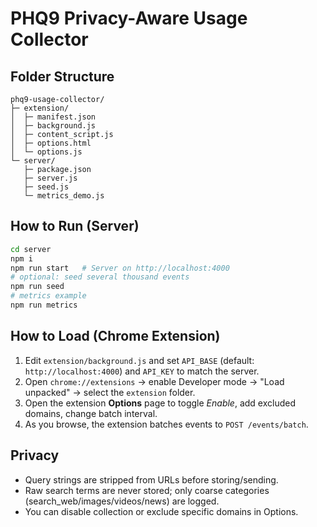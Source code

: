
# PHQ9 Privacy-Aware Usage Collector

## Folder Structure
```
phq9-usage-collector/
├─ extension/
│  ├─ manifest.json
│  ├─ background.js
│  ├─ content_script.js
│  ├─ options.html
│  └─ options.js
└─ server/
   ├─ package.json
   ├─ server.js
   ├─ seed.js
   └─ metrics_demo.js
```

## How to Run (Server)
```bash
cd server
npm i
npm run start   # Server on http://localhost:4000
# optional: seed several thousand events
npm run seed
# metrics example
npm run metrics
```

## How to Load (Chrome Extension)
1. Edit `extension/background.js` and set `API_BASE` (default: `http://localhost:4000`) and `API_KEY` to match the server.
2. Open `chrome://extensions` → enable Developer mode → "Load unpacked" → select the `extension` folder.
3. Open the extension **Options** page to toggle *Enable*, add excluded domains, change batch interval.
4. As you browse, the extension batches events to `POST /events/batch`.

## Privacy
- Query strings are stripped from URLs before storing/sending.
- Raw search terms are never stored; only coarse categories (search_web/images/videos/news) are logged.
- You can disable collection or exclude specific domains in Options.
